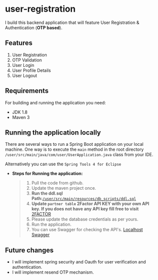 # user-registration
I build this backend application that will feature User Registration & Authentication (**OTP based**).


## Features
 1. User Registration
 2. OTP Validation
 3. User Login
 4. User Profile Details
 5. User Logout

## Requirements

For building and running the application you need:

 - JDK 1.8
 - Maven 3

## Running the application locally

There are several ways to run a Spring Boot application on your local machine. One way is to execute the  `main`  method in the  root directory `/user/src/main/java/com/user/UserApplication.java`  class from your IDE.

Alternatively you can use the `Spring Tools 4 for Eclipse`

 - **Steps for Running the application:**
	> 1. Pull the code from github.
	> 2. Update the maven project once.
	> 3. **Run the ddl.sql Path:**[`/user/src/main/resources/db_scripts/ddl.sql`](https://github.com/akashpal007/user-registration/blob/main/src/main/resources/db_scripts/ddl.sql)
	> 4. **Update `partner table` 2Factor API KEY with your own API key. If you does not have any API key fill free to visit** [2FACTOR](https://2factor.in/v3/index)
	> 5. Please update the database credentials as per yours.
	> 6. Run the application.
	> 7. You can use Swagger for checking the API's. [Localhost Swagger](http://localhost:8888/swagger-ui/)

## Future changes

 - I will implement spring security and Oauth for user verification and authentication.
 - I will implement resend OTP mechanism.
